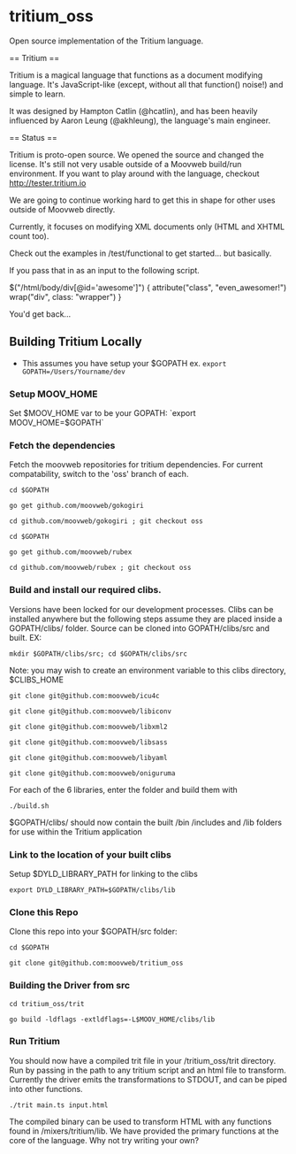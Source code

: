 tritium_oss
===========

Open source implementation of the Tritium language.

== Tritium ==

Tritium is a magical language that functions as a document modifying language.
It's JavaScript-like (except, without all that function() noise!) and simple to
learn.

It was designed by Hampton Catlin (@hcatlin), and has been heavily influenced
by Aaron Leung (@akhleung), the language's main engineer.

== Status ==

Tritium is proto-open source. We opened the source and changed the license.
It's still not very usable outside of a Moovweb build/run environment. If you
want to play around with the language, checkout http://tester.tritium.io

We are going to continue working hard to get this in shape for other uses outside
of Moovweb directly.

Currently, it focuses on modifying XML documents only (HTML and XHTML count too).

Check out the examples in /test/functional to get started... but basically.

  <html>
    <body>
      <div id="awesome" />
    </body>
  </html>

If you pass that in as an input to the following script.

  $("/html/body/div[@id='awesome']") {
    attribute("class", "even_awesomer!")
    wrap("div", class: "wrapper")
  }

You'd get back...

  <html>
    <body>
      <div class="wrapper">
        <div id="awesome" class="even_awesomer!"/>
      </div>
    </body>
  </html>


## Building Tritium Locally

* This assumes you have setup your $GOPATH
ex. `export GOPATH=/Users/Yourname/dev`

### Setup MOOV_HOME

Set $MOOV_HOME var to be your GOPATH:
`export MOOV_HOME=$GOPATH`

### Fetch the dependencies

Fetch the moovweb repositories for tritium dependencies.
For current compatability, switch to the 'oss' branch of each.

`cd $GOPATH`

`go get github.com/moovweb/gokogiri`

`cd github.com/moovweb/gokogiri ; git checkout oss`


`cd $GOPATH`

`go get github.com/moovweb/rubex`

`cd github.com/moovweb/rubex ; git checkout oss`

### Build and install our required clibs.

Versions have been locked for our development processes. Clibs can be installed anywhere but the following steps assume they are placed inside a GOPATH/clibs/ folder. Source can be cloned into GOPATH/clibs/src and built. EX:

`mkdir $GOPATH/clibs/src; cd $GOPATH/clibs/src`

Note: you may wish to create an environment variable to this clibs directory, $CLIBS_HOME

`git clone git@github.com:moovweb/icu4c`

`git clone git@github.com:moovweb/libiconv`

`git clone git@github.com:moovweb/libxml2`

`git clone git@github.com:moovweb/libsass`

`git clone git@github.com:moovweb/libyaml`

`git clone git@github.com:moovweb/oniguruma`


For each of the 6 libraries, enter the folder and build them with

`./build.sh`

$GOPATH/clibs/ should now contain the built /bin /includes and /lib folders for use within the Tritium application

### Link to the location of your built clibs

Setup $DYLD_LIBRARY_PATH for linking to the clibs

`export DYLD_LIBRARY_PATH=$GOPATH/clibs/lib`


### Clone this Repo

Clone this repo into your $GOPATH/src folder:

`cd $GOPATH`

`git clone git@github.com:moovweb/tritium_oss`


### Building the Driver from src

`cd tritium_oss/trit`

`go build -ldflags -extldflags=-L$MOOV_HOME/clibs/lib`


### Run Tritium

You should now have a compiled trit file in your /tritium_oss/trit directory. Run by passing in the path to any tritium script and an html file to transform. Currently the driver emits the transformations to STDOUT, and can be piped into other functions.

`./trit main.ts input.html`

The compiled binary can be used to transform HTML with any functions found in /mixers/tritium/lib. We have provided the primary functions at the core of the language. Why not try writing your own?





